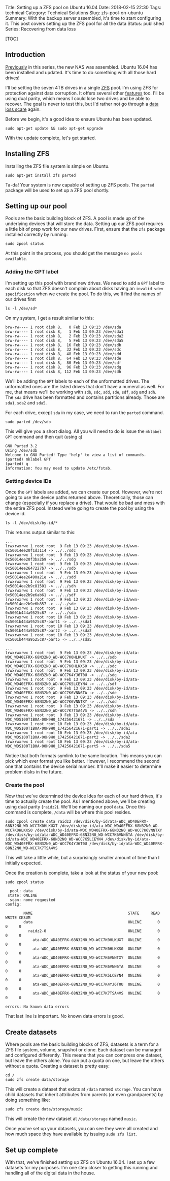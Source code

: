 Title: Setting up a ZFS pool on Ubuntu 16.04
Date: 2018-02-15 22:30
Tags: technical
Category: Technical Solutions
Slug: zfs-pool-on-ubuntu
Summary: With the backup server assembled, it's time to start configuring it. This post covers setting up the ZFS pool for all the data
Status: published
Series: Recovering from data loss

[TOC]

## Introduction

[Previously][1] in this series, the new NAS was assembled. Ubuntu 16.04 has been installed and updated. It's time to do something with all those hard drives! 

I'll be setting the seven 4TB drives in a single [ZFS][2] pool. I'm using ZFS for protection against data corruption. It offers several other [features][3] too. I'll
be using dual parity, which means I could lose two drives and be able to recover. The goal is never to test this, but I'd rather not go through a [data loss scare][4] again.

Before we begin, it's a good idea to ensure Ubuntu has been updated.

    sudo apt-get update && sudo apt-get upgrade

With the update complete, let's get started. 

## Installing ZFS

Installing the ZFS file system is simple on Ubuntu. 

    sudo apt-get install zfs parted
	
Ta-da! Your system is now capable of setting up ZFS pools. The `parted` package will be used to set up a ZFS pool shortly.

## Setting up our pool

Pools are the basic building block of ZFS. A pool is made up of the underlying devices that will store the data. Setting up our ZFS pool requires a little bit of prep work
for our new drives. First, ensure that the `zfs` package installed correctly by running:

    sudo zpool status
	
At this point in the process, you should get the message `no pools available`. 

### Adding the GPT label

I'm setting up this pool with brand new drives. We need to add a `GPT` label to each disk so that ZFS doesn't complain about disks having an `invalid vdev specification` 
when we create the pool. To do this, we'll find the names of our drives first

    ls -l /dev/sd*
	
On my system, I get a result similar to this:

	brw-rw---- 1 root disk 8,   0 Feb 13 09:23 /dev/sda
	brw-rw---- 1 root disk 8,   1 Feb 13 09:23 /dev/sda1
	brw-rw---- 1 root disk 8,   2 Feb 13 09:23 /dev/sda2
	brw-rw---- 1 root disk 8,   5 Feb 13 09:23 /dev/sda5
	brw-rw---- 1 root disk 8,  16 Feb 13 09:23 /dev/sdb
	brw-rw---- 1 root disk 8,  32 Feb 13 09:23 /dev/sdc
	brw-rw---- 1 root disk 8,  48 Feb 13 09:23 /dev/sdd
	brw-rw---- 1 root disk 8,  64 Feb 13 09:23 /dev/sde
	brw-rw---- 1 root disk 8,  80 Feb 13 09:23 /dev/sdf
	brw-rw---- 1 root disk 8,  96 Feb 13 09:23 /dev/sdg
	brw-rw---- 1 root disk 8, 112 Feb 13 09:23 /dev/sdh
	
We'll be adding the `GPT` labels to each of the unformatted drives. The unformatted ones are the listed drives that don't have a numeral as well. For me, that means we'll
be working with `sdb`, `sdc`, `sdd`, `sde`, `sdf`, `sdg` and `sdh`. The `sda` drive has been formatted and contains partitions already. Those are `sda1`, `sda2` and `sda5`. 

For each drive, except `sda` in my case, we need to run the `parted` command.

    sudo parted /dev/sdb
	
This will give you a short dialog. All you will need to do is issue the `mklabel GPT` command and then quit (using `q`)

    GNU Parted 3.2
    Using /dev/sdb
    Welcome to GNU Parted! Type 'help' to view a list of commands.
    (parted) mklabel GPT
    (parted) q
    Information: You may need to update /etc/fstab.

### Getting device IDs

Once the `GPT` labels are added, we can create our pool. However, we're not going to use the device paths returned above. Theoretically, those can change (especially if you 
replace a drive). That would be bad and mess with the entire ZFS pool. Instead we're going to create the pool by using the device id. 

    ls -l /dev/disk/by-id/*
	
This returns output similar to this:

    ...
    lrwxrwxrwx 1 root root  9 Feb 13 09:23 /dev/disk/by-id/wwn-0x50014ee20f1d3114 -> ../../sdc
    lrwxrwxrwx 1 root root  9 Feb 13 09:23 /dev/disk/by-id/wwn-0x50014ee20f3ba2b9 -> ../../sdg
    lrwxrwxrwx 1 root root  9 Feb 13 09:23 /dev/disk/by-id/wwn-0x50014ee2647227b7 -> ../../sdb
    lrwxrwxrwx 1 root root  9 Feb 13 09:23 /dev/disk/by-id/wwn-0x50014ee26490a21e -> ../../sdd
    lrwxrwxrwx 1 root root  9 Feb 13 09:23 /dev/disk/by-id/wwn-0x50014ee2b9c81501 -> ../../sdh
    lrwxrwxrwx 1 root root  9 Feb 13 09:23 /dev/disk/by-id/wwn-0x50014ee2b9e6ab61 -> ../../sdf
    lrwxrwxrwx 1 root root  9 Feb 13 09:23 /dev/disk/by-id/wwn-0x50014ee2b9e6b857 -> ../../sde
    lrwxrwxrwx 1 root root  9 Feb 13 09:23 /dev/disk/by-id/wwn-0x5001b444a9525c87 -> ../../sda
    lrwxrwxrwx 1 root root 10 Feb 13 09:23 /dev/disk/by-id/wwn-0x5001b444a9525c87-part1 -> ../../sda1
    lrwxrwxrwx 1 root root 10 Feb 13 09:23 /dev/disk/by-id/wwn-0x5001b444a9525c87-part2 -> ../../sda2
    lrwxrwxrwx 1 root root 10 Feb 13 09:23 /dev/disk/by-id/wwn-0x5001b444a9525c87-part5 -> ../../sda5
    
    ...
    lrwxrwxrwx 1 root root  9 Feb 13 09:23 /dev/disk/by-id/ata-WDC_WD40EFRX-68N32N0_WD-WCC7K0HLKUXT -> ../../sdb
    lrwxrwxrwx 1 root root  9 Feb 13 09:23 /dev/disk/by-id/ata-WDC_WD40EFRX-68N32N0_WD-WCC7K0HLKXS0 -> ../../sdc
    lrwxrwxrwx 1 root root  9 Feb 13 09:23 /dev/disk/by-id/ata-WDC_WD40EFRX-68N32N0_WD-WCC7K4YJ6T0U -> ../../sdg
    lrwxrwxrwx 1 root root  9 Feb 13 09:23 /dev/disk/by-id/ata-WDC_WD40EFRX-68N32N0_WD-WCC7K5LCEYN4 -> ../../sdf
    lrwxrwxrwx 1 root root  9 Feb 13 09:23 /dev/disk/by-id/ata-WDC_WD40EFRX-68N32N0_WD-WCC7K6VNN6TA -> ../../sde
    lrwxrwxrwx 1 root root  9 Feb 13 09:23 /dev/disk/by-id/ata-WDC_WD40EFRX-68N32N0_WD-WCC7K6VNNTXY -> ../../sdd
    lrwxrwxrwx 1 root root  9 Feb 13 09:23 /dev/disk/by-id/ata-WDC_WD40EFRX-68N32N0_WD-WCC7K7TSA4VS -> ../../sdh
    lrwxrwxrwx 1 root root  9 Feb 13 09:23 /dev/disk/by-id/ata-WDC_WDS100T1B0A-00H9H0_174256421671 -> ../../sda
    lrwxrwxrwx 1 root root 10 Feb 13 09:23 /dev/disk/by-id/ata-WDC_WDS100T1B0A-00H9H0_174256421671-part1 -> ../../sda1
    lrwxrwxrwx 1 root root 10 Feb 13 09:23 /dev/disk/by-id/ata-WDC_WDS100T1B0A-00H9H0_174256421671-part2 -> ../../sda2
    lrwxrwxrwx 1 root root 10 Feb 13 09:23 /dev/disk/by-id/ata-WDC_WDS100T1B0A-00H9H0_174256421671-part5 -> ../../sda5
	
Notice that both formats symlink to the same location. This means you can pick which ever format you like better. However, I recommend the second one that contains the 
device serial number. It'll make it easier to determine problem disks in the future. 

### Create the pool

Now that we've determined the device ides for each of our hard drives, it's time to actually create the pool. As I mentioned above, we'll be creating using dual parity
(`raidz2`). We'll be naming our pool `data`. Once this command is complete, `/data` will be where this pool resides.

    sudo zpool create data raidz2 /dev/disk/by-id/ata-WDC_WD40EFRX-68N32N0_WD-WCC7K0HLKUXT /dev/disk/by-id/ata-WDC_WD40EFRX-68N32N0_WD-WCC7K0HLKXS0 /dev/disk/by-id/ata-WDC_WD40EFRX-68N32N0_WD-WCC7K6VNNTXY /dev/disk/by-id/ata-WDC_WD40EFRX-68N32N0_WD-WCC7K6VNN6TA /dev/disk/by-id/ata-WDC_WD40EFRX-68N32N0_WD-WCC7K5LCEYN4 /dev/disk/by-id/ata-WDC_WD40EFRX-68N32N0_WD-WCC7K4YJ6T0U /dev/disk/by-id/ata-WDC_WD40EFRX-68N32N0_WD-WCC7K7TSA4VS
	
This will take a little while, but a surprisingly smaller amount of time than I initially expected. 

Once the creation is complete, take a look at the status of your new pool:

    sudo zpool status
	
      pool: data
     state: ONLINE
      scan: none requested
    config:
    
            NAME                                          STATE     READ WRITE CKSUM
            data                                          ONLINE       0     0     0
              raidz2-0                                    ONLINE       0     0     0
                ata-WDC_WD40EFRX-68N32N0_WD-WCC7K0HLKUXT  ONLINE       0     0     0
                ata-WDC_WD40EFRX-68N32N0_WD-WCC7K0HLKXS0  ONLINE       0     0     0
                ata-WDC_WD40EFRX-68N32N0_WD-WCC7K6VNNTXY  ONLINE       0     0     0
                ata-WDC_WD40EFRX-68N32N0_WD-WCC7K6VNN6TA  ONLINE       0     0     0
                ata-WDC_WD40EFRX-68N32N0_WD-WCC7K5LCEYN4  ONLINE       0     0     0
                ata-WDC_WD40EFRX-68N32N0_WD-WCC7K4YJ6T0U  ONLINE       0     0     0
                ata-WDC_WD40EFRX-68N32N0_WD-WCC7K7TSA4VS  ONLINE       0     0     0
    
    errors: No known data errors
	
That last line is important. No known data errors is good. 

## Create datasets

Where pools are the basic building blocks of ZFS, datasets is a term for a ZFS file system, volume, snapshot or clone. Each dataset can be managed and configured differently.
This means that you can compress one dataset, but leave the others alone. You can put a quota on one, but leave the others without a quota. Creating a dataset is pretty easy:

	cd /
    sudo zfs create data/storage
	
This will create a dataset that exists at `/data` named `storage`. You can have child datasets that inherit attributes from parents (or even grandparents) by doing something
like:

    sudo zfs create data/storage/music
	
This will create the new dataset at `/data/storage` named `music`.

Once you've set up your datasets, you can see they were all created and how much space they have available by issuing `sudo zfs list`.

## Set up complete

With that, we've finished setting up ZFS on Ubuntu 16.04. I set up a few datasets for my purposes. I'm one step closer to getting this running and handling all of the 
digital data in the house. 
	
	
 [1]: {filename}2018_02_12_a_new_server_for_the_house.md
 [2]: https://en.wikipedia.org/wiki/ZFS
 [3]: https://wiki.ubuntu.com/ZFS
 [4]: {filename}2018_01_27_backup_your_data.md